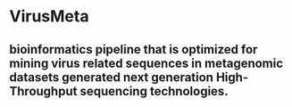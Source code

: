 # VirusMeta

## bioinformatics pipeline that is optimized for mining virus related sequences in metagenomic datasets generated next generation High-Throughput sequencing technologies.